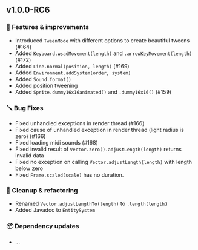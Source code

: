 ## v1.0.0-RC6

### 🚀 Features & improvements

- Introduced `TweenMode` with different options to create beautiful tweens (#164)
- Added `Keyboard.wsadMovement(length)` and `.arrowKeyMovement(length)` (#172)
- Added `Line.normal(position, length)` (#169)
- Added `Environment.addSystem(order, system)`
- Added `Sound.format()`
- Added position tweening
- Added `Sprite.dummy16x16animated()` and `.dummy16x16()` (#159)

### 🪛 Bug Fixes

- Fixed unhandled exceptions in render thread (#166)
- Fixed cause of unhandled exception in render thread (light radius is zero) (#166)
- Fixed loading midi sounds (#168)
- Fixed invalid result of `Vector.zero().adjustLength(length)` returns invalid data
- Fixed no exception on calling `Vector.adjustLength(length)` with length below zero
- Fixed `Frame.scaled(scale)` has no duration.

### 🧽 Cleanup & refactoring

- Renamed `Vector.adjustLengthTo(length)` to `.length(length)`
- Added Javadoc to `EntitySystem`

### 📦 Dependency updates

- ...
